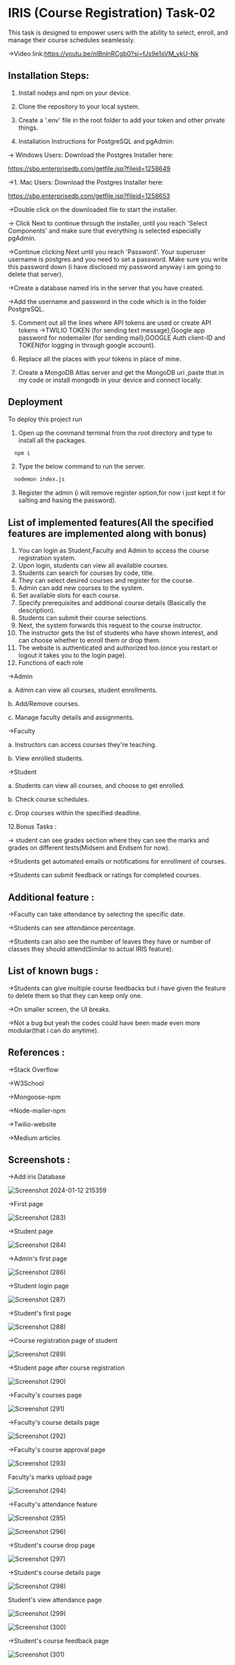 # IRIS (Course Registration) Task-02

This task is designed to empower users with the ability to select, enroll, and manage their course schedules seamlessly.

->Video link:https://youtu.be/nIBnlnRCgb0?si=fJs9e1sVM_vkU-Nk


## Installation Steps:

1. Install nodejs and npm on your device.

2. Clone the repository to your local system.

3. Create a '.env' file in the root folder to add your token and other private things.

4. Installation Instructions for PostgreSQL and pgAdmin:

-> Windows Users: Download the Postgres Installer here:

https://sbp.enterprisedb.com/getfile.jsp?fileid=1258649

->1. Mac Users: Download the Postgres Installer here:

https://sbp.enterprisedb.com/getfile.jsp?fileid=1258653

->Double click on the downloaded file to start the installer.

-> Click Next to continue through the installer, until you reach   'Select Components' and make sure that everything is selected especially pgAdmin.

->Continue clicking Next until you reach 'Password'. Your superuser username is postgres and you need to set a password. Make sure you write this password down (i have disclosed my password anyway i am going to delete that server).

->Create a database named  iris in the server that you have created.

->Add the username and password in the code which is in the folder PostgreSQL.

5. Comment out all the lines where API tokens are used or create API tokens ->TWILIO TOKEN (for sending text message),Google app password for nodemailer (for sending mail),GOOGLE Auth client-ID and TOKEN(for logging in through google account).

6. Replace all the places with your tokens in place of mine.

7. Create a MongoDB Atlas server and get the MongoDB uri ,paste that in my code or install mongodb in your device and connect locally.





    
## Deployment

To deploy this project run

1. Open up the command terminal from the root directory and type to install all the packages.




```bash
  npm i 
```
2. Type the below command to run the server.


```bash
  nodemon index.js
```

3. Register the admin (i will remove register option,for now i just kept it for salting and hasing the password).


## List of implemented features(All the specified features are implemented along with bonus)

1. You can login as Student,Faculty and Admin to access the course registration system.
2. Upon login, students can view all available courses.
3. Students can search for courses by code, title.
4. They can select desired courses and register for the course.
5. Admin can add new courses to the system.
6. Set available slots for each course.
7. Specify prerequisites and additional course details (Basically the description).
8. Students can submit their course selections.
9. Next, the system forwards this request to the course instructor.
10. The instructor gets the list of students who have shown interest, and can choose whether to enroll them or drop them.
11. The website is authenticated and authorized too.(once you restart or logout it takes you to the login page). 
12. Functions of each role 

->Admin

a. Admin can view all courses, student enrollments.

b.  Add/Remove courses.

c.  Manage faculty details and assignments.

->Faculty

a. Instructors can access courses they're teaching.

b. View enrolled students.

->Student

a. Students can view all courses, and choose to get enrolled.

b. Check course schedules.

c. Drop courses within the specified deadline.

12.Bonus Tasks :

-> student can see grades section where they can see the marks and grades on different tests(Midsem and Endsem for now).

->Students get automated emails or notifications for enrollment of courses.

->Students can submit feedback or ratings for completed courses.

## Additional feature :

->Faculty can take attendance by selecting the specific date.

->Students can see attendance percentage.

->Students can also see the number of leaves they have or number of classes they should attend(Similar to actual IRIS feature).

## List of known bugs :

->Students can give multiple course feedbacks but i have given the feature to delete them so that they can keep only one.

->On smaller screen, the UI breaks.

->Not a bug but yeah the codes could have been made even more modular(that i can do anytime).

## References :

->Stack Overflow

->W3School

->Mongoose-npm

->Node-mailer-npm

->Twilio-website

->Medium articles

## Screenshots :

->Add iris Database

![Screenshot 2024-01-12 215359](https://github.com/PranavSimhaN/IRIS_Rec23_221EC238_Express-Node-js/assets/141490957/ab990b04-a3af-4838-b43d-0df59a07b376)

->First page

![Screenshot (283)](https://github.com/PranavSimhaN/IRIS_Rec23_221EC238_Express-Node-js/assets/141490957/48ad381b-84f5-4c04-912d-e10102c9b7cf)

->Student page

![Screenshot (284)](https://github.com/PranavSimhaN/IRIS_Rec23_221EC238_Express-Node-js/assets/141490957/f7f9d053-a2be-4a8e-82c2-242c5274073f)

->Admin's first page

![Screenshot (286)](https://github.com/PranavSimhaN/IRIS_Rec23_221EC238_Express-Node-js/assets/141490957/faee3fde-41d9-46e0-b17f-067411ce253d)

->Student login page

![Screenshot (287)](https://github.com/PranavSimhaN/IRIS_Rec23_221EC238_Express-Node-js/assets/141490957/1bb68aa7-f139-419e-b7f0-50e29142cfc5)

->Student's first page

![Screenshot (288)](https://github.com/PranavSimhaN/IRIS_Rec23_221EC238_Express-Node-js/assets/141490957/2f6c5155-d931-44a0-9a3a-4041dca47549)

->Course registration page of student

![Screenshot (289)](https://github.com/PranavSimhaN/IRIS_Rec23_221EC238_Express-Node-js/assets/141490957/0d95259f-d5d1-49a8-96fb-fb9056d8b1d8)

->Student page after course registration

![Screenshot (290)](https://github.com/PranavSimhaN/IRIS_Rec23_221EC238_Express-Node-js/assets/141490957/69586c1f-5ec2-4660-a662-2f90109b50bf)

->Faculty's courses page

![Screenshot (291)](https://github.com/PranavSimhaN/IRIS_Rec23_221EC238_Express-Node-js/assets/141490957/a3ec1ec3-df2e-4dde-a505-55f236f6a6dd)

->Faculty's course details page

![Screenshot (292)](https://github.com/PranavSimhaN/IRIS_Rec23_221EC238_Express-Node-js/assets/141490957/941fb820-b8ed-4724-bc27-a1c1e01c4690)

->Faculty's course approval page

![Screenshot (293)](https://github.com/PranavSimhaN/IRIS_Rec23_221EC238_Express-Node-js/assets/141490957/f77ec11f-e497-4a01-b793-14e05f9090ea)

Faculty's marks upload page

![Screenshot (294)](https://github.com/PranavSimhaN/IRIS_Rec23_221EC238_Express-Node-js/assets/141490957/85a13e70-1b77-4e1f-856b-27620ce52e67)

->Faculty's attendance feature

![Screenshot (295)](https://github.com/PranavSimhaN/IRIS_Rec23_221EC238_Express-Node-js/assets/141490957/6a9d283c-6229-49ba-ad7a-8d1a93560977)


![Screenshot (296)](https://github.com/PranavSimhaN/IRIS_Rec23_221EC238_Express-Node-js/assets/141490957/d7da9386-123f-4575-bd40-49efeab715ca)

->Student's course drop page

![Screenshot (297)](https://github.com/PranavSimhaN/IRIS_Rec23_221EC238_Express-Node-js/assets/141490957/c962e8d6-1fb5-4c04-b287-2da625b20c76)

->Student's course details page

![Screenshot (298)](https://github.com/PranavSimhaN/IRIS_Rec23_221EC238_Express-Node-js/assets/141490957/c9d507c2-ec17-455d-a56e-e90fe12a42e7)

Student's view attendance page

![Screenshot (299)](https://github.com/PranavSimhaN/IRIS_Rec23_221EC238_Express-Node-js/assets/141490957/81f82c49-9fbc-4ccc-a588-80abf77e6f93)


![Screenshot (300)](https://github.com/PranavSimhaN/IRIS_Rec23_221EC238_Express-Node-js/assets/141490957/0ffaa65b-a875-4042-9667-a5d812d0a937)

->Student's course feedback page

![Screenshot (301)](https://github.com/PranavSimhaN/IRIS_Rec23_221EC238_Express-Node-js/assets/141490957/ed7aca88-75a4-4f45-9c4d-aaaba133d50d)


